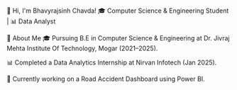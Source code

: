 👋 Hi, I'm Bhavyrajsinh Chavda!
🎓 Computer Science & Engineering Student | 📊 Data Analyst

💼 About Me
🎓 Pursuing B.E in Computer Science & Engineering at Dr. Jivraj Mehta Institute Of Technology, Mogar (2021–2025).

📊 Completed a Data Analytics Internship at Nirvan Infotech (Jan 2025).

🎯 Currently working on a Road Accident Dashboard using Power BI.
